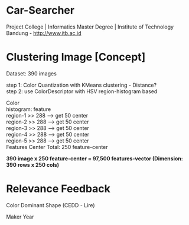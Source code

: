 # Car-Searcher
Project College | Informatics Master Degree | Institute of Technology Bandung - http://www.itb.ac.id

# Clustering Image [Concept]
Dataset: 390 images

step 1: Color Quantization with KMeans clustering - Distance?<br>
step 2: use ColorDescriptor with HSV region-histogram based<br>

Color<br>
histogram:  feature<br>
region-1 >> 288 --> get 50 center<br>
region-2 >> 288 --> get 50 center<br>
region-3 >> 288 --> get 50 center<br>
region-4 >> 288 --> get 50 center<br>
region-5 >> 288 --> get 50 center<br>
Features Center Total:	250 feature-center<br>


<b>390 image x 250 feature-center = 97,500 features-vector (Dimension: 390 rows x 250 cols)</b>


# Relevance Feedback
Color Dominant
Shape (CEDD - Lire)

Maker
Year